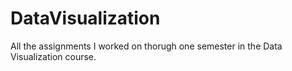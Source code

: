 # DataVisualization
All the assignments I worked on thorugh one semester in the Data Visualization course. 
